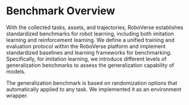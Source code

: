 # Benchmark Overview

With the collected tasks, assets, and trajectories, RoboVerse establishes standardized
benchmarks for robot learning, including both imitation learning and
reinforcement learning. We define a unified training and evaluation protocol within
the RoboVerse platform and implement standardized baselines and learning frameworks
for benchmarking. Specifically, for imitation learning, we introduce different
levels of generalization benchmarks to assess the generalization capability of
models.

The generalization benchmark is based on randomization options that automatically applied to any task. We implemented it as an environment wrapper.
